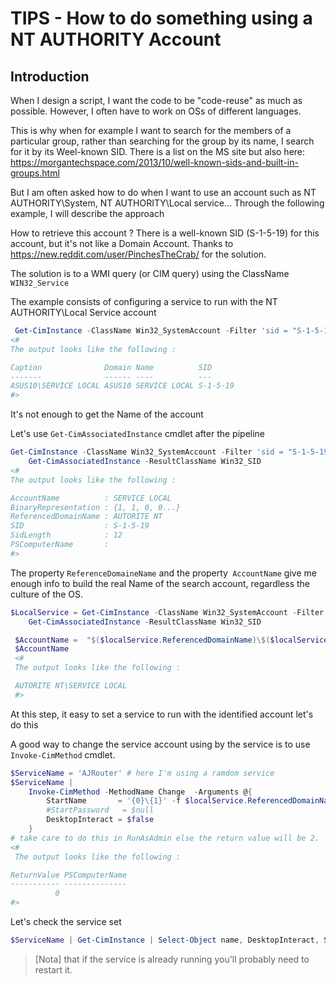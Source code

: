 ﻿# TIPS - How to do something using a NT AUTHORITY Account

## Introduction

When I design a script, I want the code to be "code-reuse" as much as possible. However, I often have to work on OSs of different languages.

This is why when for example I want to search for the members of a particular group, rather than searching for the group by its name, I search for it by its Weel-known SID.
There is a list on the MS site but also here: https://morgantechspace.com/2013/10/well-known-sids-and-built-in-groups.html

But I am often asked how to do when I want to use an account such as NT AUTHORITY\System, NT AUTHORITY\Local service...
Through the following example, I will describe the approach

 How to retrieve this account ? 
 There is a well-known SID (S-1-5-19) for this account, but it's not like a Domain Account.
Thanks to https://new.reddit.com/user/PinchesTheCrab/ for the solution. 

The solution is to a WMI query (or CIM query) using the ClassName ````WIN32_Service````

The example consists of configuring a service to run with the NT AUTHORITY\Local Service account

````powershell
 Get-CimInstance -ClassName Win32_SystemAccount -Filter 'sid = "S-1-5-19"'
<#
The output looks like the following :

Caption              Domain Name          SID     
-------              ------ ----          ---     
ASUS10\SERVICE LOCAL ASUS10 SERVICE LOCAL S-1-5-19
#>
````

It's not enough to get the Name of the account

Let's use ````Get-CimAssociatedInstance```` cmdlet after the pipeline

````powershell
Get-CimInstance -ClassName Win32_SystemAccount -Filter 'sid = "S-1-5-19"' |
    Get-CimAssociatedInstance -ResultClassName Win32_SID
<#
The output looks like the following :

AccountName          : SERVICE LOCAL
BinaryRepresentation : {1, 1, 0, 0...}
ReferencedDomainName : AUTORITE NT
SID                  : S-1-5-19
SidLength            : 12
PSComputerName       : 
#>
````

The property ````ReferenceDomaineName```` and the property```` AccountName```` give me enough info to build the real Name of the search account, regardless the culture of the OS. 

````powershell
$LocalService = Get-CimInstance -ClassName Win32_SystemAccount -Filter 'sid = "S-1-5-19"' |
    Get-CimAssociatedInstance -ResultClassName Win32_SID

 $AccountName =  "$($localService.ReferencedDomainName)\$($localService.AccountName)"
 $AccountName
 <#
 The output looks like the following :

 AUTORITE NT\SERVICE LOCAL
 #>
````

At this step, it easy to set a service to run with the identified account
let's do this

A good way to change the service account using by the service is to use ````Invoke-CimMethod```` cmdlet.

````powershell 
$ServiceName = 'AJRouter' # here I'm using a ramdom service
$ServiceName |
    Invoke-CimMethod -MethodName Change  -Arguments @{
        StartName       = '{0}\{1}' -f $localService.ReferencedDomainName,$localService.AccountName
        #StartPassword   = $null
        DesktopInteract = $false
    }
# take care to do this in RunAsAdmin else the return value will be 2. 
<#
 The output looks like the following :

ReturnValue PSComputerName
----------- --------------
          0      
#>
````
Let's check the service set

````powershell 
$ServiceName | Get-CimInstance | Select-Object name, DesktopInteract, StartName
````

> [Nota] that if the service is already running you'll probably need to restart it.

